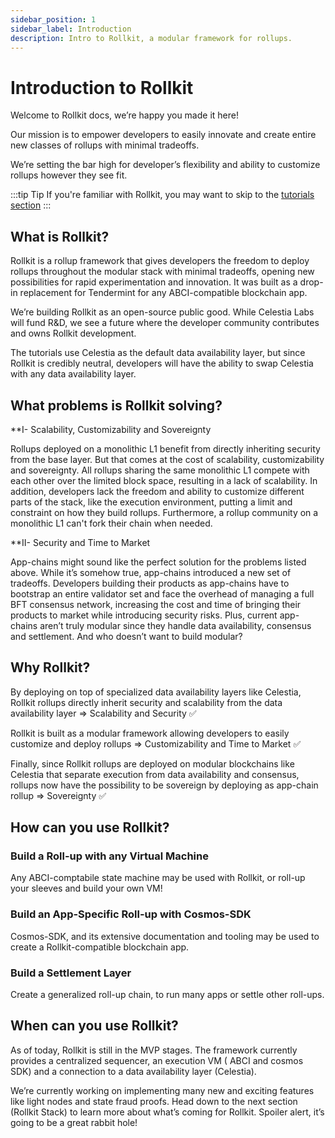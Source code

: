 ```yaml
---
sidebar_position: 1
sidebar_label: Introduction
description: Intro to Rollkit, a modular framework for rollups.
---
```


# Introduction to Rollkit
Welcome to Rollkit docs, we’re happy you made it here! 

Our mission is to empower developers to easily innovate and create entire new classes of rollups with minimal tradeoffs. 

We’re setting the bar high for developer’s flexibility and ability to customize rollups however they see fit. 

:::tip Tip
If you're familiar with Rollkit, you may want to skip to the [tutorials section](../category/tutorials)
:::

## What is Rollkit?

Rollkit is a rollup framework that gives developers the freedom to deploy rollups throughout the modular stack with minimal tradeoffs, opening new possibilities for rapid experimentation and innovation.
It was built as a drop-in replacement for Tendermint for any ABCI-compatible blockchain app.

We’re building Rollkit as an open-source public good. While Celestia Labs will fund R&D, we see a future where the developer community contributes and owns Rollkit development.

The tutorials use Celestia as the default data availability layer, but since Rollkit is credibly neutral, developers will have the ability to swap Celestia with any data availability layer. 


## What problems is Rollkit solving?

**I- Scalability, Customizability and Sovereignty

Rollups deployed on a monolithic L1 benefit from directly inheriting security from the base layer. But that comes at the cost of scalability, customizability and sovereignty.
All rollups sharing the same monolithic L1 compete with each other over the limited block space, resulting in a lack of scalability.
In addition, developers lack the freedom and ability to customize different parts of the stack, like the execution environment, putting a limit and constraint on how they build rollups.
Furthermore, a rollup community on a monolithic L1 can't fork their chain when needed.

**II- Security and Time to Market

App-chains might sound like the perfect solution for the problems listed above. While it’s somehow true, app-chains introduced a new set of tradeoffs.
Developers building their products as app-chains have to bootstrap an entire validator set and face the overhead of managing a full BFT consensus network, increasing the cost and time of bringing their products to market while introducing security risks. 
Plus, current app-chains aren’t truly modular since they handle data availability, consensus and settlement. And who doesn’t want to build modular? 


## Why Rollkit?

By deploying on top of specialized data availability layers like Celestia, Rollkit rollups directly inherit security and scalability from the data availability layer => Scalability and Security ✅

Rollkit is built as a modular framework allowing developers to easily customize and deploy rollups => Customizability and Time to Market ✅

Finally, since Rollkit rollups are deployed on modular blockchains like Celestia that separate execution from data availability and consensus, rollups now have the possibility to be sovereign by deploying as app-chain rollup => Sovereignty ✅

## How can you use Rollkit? 
<!-- Drafting: envisioned usecases -->

### Build a Roll-up with any Virtual Machine

Any ABCI-comptabile state machine may be used with Rollkit, or roll-up your sleeves and build your own VM!

### Build an App-Specific Roll-up with Cosmos-SDK

Cosmos-SDK, and its extensive documentation and tooling may be used to create a Rollkit-compatible blockchain app.

### Build a Settlement Layer

Create a generalized roll-up chain, to run many apps or settle other roll-ups.


## When can you use Rollkit? 

As of today, Rollkit is still in the MVP stages. The framework currently provides a centralized sequencer, an execution VM ( ABCI and cosmos SDK) and a connection to a data availability layer (Celestia). 

We’re currently working on implementing many new and exciting features like light nodes and state fraud proofs. 
Head down to the next section (Rollkit Stack) to learn more about what’s coming for Rollkit. 
Spoiler alert, it’s going to be a great rabbit hole! 
